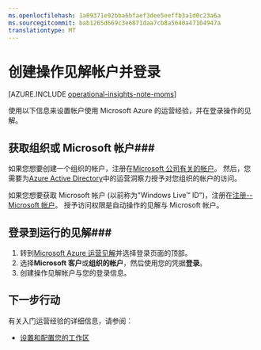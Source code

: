 ```yaml
---
ms.openlocfilehash: 1a09371e92bba6bfaef3dee5eeffb3a1d0c23a6a
ms.sourcegitcommit: bab1265d669c3e6871daa7cb8a5640a47104947a
translationtype: MT
---
```

<properties
   pageTitle="创建操作见解帐户并登录"
   description="了解如何创建操作见解帐户，然后登录"
   services="operational-insights"
   documentationCenter=""
   authors="bandersmsft"
   manager="jwhit"
   editor="" />
<tags
   ms.service="operational-insights"
   ms.devlang="na"
   ms.topic="article"
   ms.tgt_pltfrm="na"
   ms.workload="na"
   ms.date="07/02/2015"
   ms.author="banders" />

# 创建操作见解帐户并登录

[AZURE.INCLUDE [operational-insights-note-moms](../../includes/operational-insights-note-moms.md)]

使用以下信息来设置帐户使用 Microsoft Azure 的运营经验，并在登录操作的见解。

## 获取组织或 Microsoft 帐户###

如果您想要创建一个组织的帐户，注册在[Microsoft 公司有关的帐户](http://go.microsoft.com/fwlink/?LinkId=396866)。 然后，您需要为[Azure Active Directory](https://login.microsoftonline.com/login.srf?wa=wsignin1.0&rpsnv=4&ct=1425411692&rver=6.1.6206.0&wp=MCMBI&wreply=https:%2F%2Faccount.activedirectory.windowsazure.com%2Flanding.aspx%3Ftarget%3D%252fConsent.aspx%253fClientID%253d35bc6258-015f-4045-8940-7bc75c02d8a6%2526RequestedPermissions%253dDirectoryReaders%2526ConsentReturnURL%253dhttps%25253a%25252f%25252flogin.opinsights.azure.com%25252fOrgId%25252fSignIn.aspx%25253fFromConsent%25253d1%252526returnUrl%25253dhttps%2525253a%2525252f%2525252fpreview.opinsights.azure.com%2525252fWorkspace&lc=1033&id=500633)中的运营洞察力授予对您组织的帐户的访问。


如果您想要获取 Microsoft 帐户 (以前称为"Windows Live™ ID")，注册在[注册--Microsoft 帐户](http://go.microsoft.com/fwlink/?LinkId=396868)。 授予访问权限是自动操作的见解与 Microsoft 帐户。


## 登录到运行的见解###

1. 转到[Microsoft Azure 运营见解](preview.opinsights.azure.com)并选择登录页面的顶部。
2. 选择**Microsoft 客户**或**组织的帐户**，然后使用您的凭据**登录**。
3. 创建操作见解帐户与您的登录信息。

## 下一步行动
有关入门运营经验的详细信息，请参阅︰

- [设置和配置您的工作区](operational-insights-setup-workspace.md)
